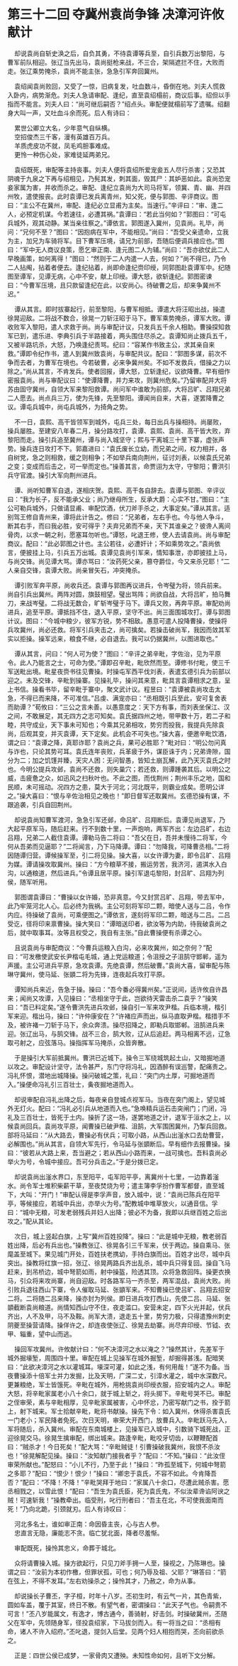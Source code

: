 # 第三十二回 夺冀州袁尚争锋 决漳河许攸献计

&nbsp;&nbsp;&nbsp;&nbsp;却说袁尚自斩史涣之后，自负其勇，不待袁谭等兵至，自引兵数万出黎阳，与曹军前队相迎。张辽当先出马，袁尚挺枪来战，不三合，架隔遮拦不住，大败而走。张辽乘势掩杀，袁尚不能主张，急急引军奔回冀州。

&nbsp;&nbsp;&nbsp;&nbsp;袁绍闻袁尚败回，又受了一惊，旧病复发，吐血数斗，昏倒在地。刘夫人慌救入卧内，病势渐危。刘夫人急请审配、逢纪，直至袁绍榻前，商议后事。绍但以手指而不能言。刘夫人曰：“尚可继后嗣否？”绍点头。审配便就榻前写了遗嘱。绍翻身大叫一声，又吐血斗余而死。后人有诗曰：

&nbsp;&nbsp;&nbsp;&nbsp;累世公卿立大名，少年意气自纵横。<br>
&nbsp;&nbsp;&nbsp;&nbsp;空招俊杰三千客，漫有英雄百万兵。<br>
&nbsp;&nbsp;&nbsp;&nbsp;羊质虎皮功不就，凤毛鸡胆事难成。<br>
&nbsp;&nbsp;&nbsp;&nbsp;更怜一种伤心处，家难徒延两弟兄。<br>

&nbsp;&nbsp;&nbsp;&nbsp;袁绍既死，审配等主持丧事。刘夫人便将袁绍所爱宠妾五人尽行杀害；又恐其阴魂于九泉之下再与绍相见，乃髡其发，刺其面，毁其尸：其妒恶如此。袁尚恐宠妾家属为害，并收而杀之。审配、逢纪立袁尚为大司马将军，领冀、青、幽、并四州牧，遣使报丧。此时袁谭已发兵离青州，知父死，便与郭图、辛评商议。图曰：“主公不在冀州，审配、逢纪必立显甫为主矣。当速行。”辛评曰：“审、逢二人，必预定机谋。今若速往，必遭其祸。”袁谭曰：“若此当何如？”郭图曰：“可屯兵城外，观其动静。某当亲往察之。”谭依言。郭图遂入冀州，见袁尚。礼毕，尚问：“兄何不至？”图曰：“因抱病在军中，不能相见。”尚曰：“吾受父亲遗命，立我为主，加兄为车骑将军。目下曹军压境，请兄为前部，吾随后便调兵接应也。”图曰：“军中无人商议良策，愿乞审正南、逢元图二人为辅。”尚曰：“吾亦欲仗此二人早晚画策，如何离得！”图曰：“然则于二人内遣一人去，何如？”尚不得已，乃令二人拈阄，拈着者便去。逢纪拈着，尚即命逢纪赍印绶，同郭图赴袁谭军中。纪随图至谭军，见谭无病，心中不安，献上印绶。谭大怒，欲斩逢纪。郭图密谏曰：“今曹军压境，且只款留逢纪在此，以安尚心。待破曹之后，却来争冀州不迟。”

&nbsp;&nbsp;&nbsp;&nbsp;谭从其言。即时拔寨起行，前至黎阳，与曹军相抵。谭遣大将汪昭出战，操遣徐晃迎敌。二将战不数合，徐晃一刀斩汪昭于马下。曹军乘势掩杀，谭军大败。谭收败军入黎阳，遣人求救于尚。尚与审配计议，只发兵五千余人相助。曹操探知救军已到，遣乐进、李典引兵于半路接着，两头围住尽杀之。袁谭知尚止拨兵五千，又被半路坑杀，大怒，乃唤逢纪责骂。纪曰：“容某作书致主公，求其亲自来救。”谭即令纪作书，遣人到冀州致袁尚，与审配共议。配曰：“郭图多谋，前次不争而去者，为曹军在境也。今若破曹，必来争冀州矣。不如不发救兵，借操之力以除之。”尚从其言，不肯发兵。使者回报，谭大怒，立斩逢纪，议欲降曹。早有细作密报袁尚。尚与审配议曰：“使谭降曹，并力来攻，则冀州危矣。”乃留审配并大将苏由固守冀州，自领大军来黎阳救谭。尚问军中谁敢为前部，大将吕旷、吕翔兄弟二人愿去。尚点兵三万，使为先锋，先至黎阳。谭闻尚自来，大喜，遂罢降曹之议。谭屯兵城中，尚屯兵城外，为掎角之势。

&nbsp;&nbsp;&nbsp;&nbsp;不一日，袁熙、高干皆领军到城外，屯兵三处，每日出兵与操相持。尚屡败，操兵屡胜。至建安八年春二月，操分路攻打，袁谭、袁熙、袁尚、高干皆大败，弃黎阳而走。操引兵追至冀州，谭与尚入城坚守；熙与干离城三十里下寨，虚张声势。操兵连日攻打不下。郭嘉进曰：“袁氏废长立幼，而兄弟之间，权力相并，各自树党，急之则相救，缓之则相争；不如举兵南向荆州，征讨刘表，以候袁氏兄弟之变；变成而后击之，可一举而定也。”操善其言，命贾诩为太守，守黎阳；曹洪引兵守官渡。操引大军向荆州进兵。

&nbsp;&nbsp;&nbsp;&nbsp;谭、尚听知曹军自退，遂相庆贺。袁熙、高干各自辞去。袁谭与郭图、辛评议曰：“我为长子，反不能承父业；尚乃继母所生，反承大爵：心实不甘。”图曰：“主公可勒兵城外，只做请显甫、审配饮酒，伏刀斧手杀之，大事定矣。”谭从其言。适别驾王修自青州来，谭将此计告之。修曰：“兄弟者，左右手也。今与他人争斗，断其右手，而曰我必胜，安可得乎？夫弃兄弟而不亲，天下其谁亲之？彼谗人离间骨肉，以求一朝之利，愿塞耳勿听也。”谭怒，叱退王修，使人去请袁尚。尚与审配商议。配曰：“此必郭图之计也。主公若往，必遭奸计；不如乘势攻之。”袁尚依言，便披挂上马，引兵五万出城。袁谭见袁尚引军来，情知事泄，亦即披挂上马，与尚交锋。尚见谭大骂。谭亦骂曰：“汝药死父亲，篡夺爵位，今又来杀兄耶！”二人亲自交锋，袁谭大败。尚亲冒矢石，冲突掩杀。

&nbsp;&nbsp;&nbsp;&nbsp;谭引败军奔平原，尚收兵还。袁谭与郭图再议进兵，令岑璧为将，领兵前来。尚自引兵出冀州。两阵对圆，旗鼓相望。璧出骂阵；尚欲自战，大将吕旷，拍马舞刀，来战岑璧。二将战无数合，旷斩岑璧于马下。谭兵又败，再奔平原。审配劝尚进兵，追至平原。谭抵挡不住，退入平原，坚守不出。尚三面围城攻打。谭与郭图计议。图曰：“今城中粮少，彼军方锐，势不相敌。愚意可遣人投降曹操，使操将兵攻冀州，尚必还救。将军引兵夹击之，尚可擒矣。若操击破尚军，我因而敛其军实以拒操。操军远来，粮食不继，必自退去。我可以仍据冀州，以图进取也。”

&nbsp;&nbsp;&nbsp;&nbsp;谭从其言，问曰：“何人可为使？”图曰：“辛评之弟辛毗，字佐治，见为平原令。此人乃能言之士，可命为使。”谭即召辛毗，毗欣然而至。谭修书付毗，使三千军送毗出境。毗星夜赍书往见曹操。时操屯军西平伐刘表，表遣玄德引兵为前部以迎之。未及交锋，辛毗到操寨。见操礼毕，操问其来意，毗具言袁谭相求之意，呈上书信。操看书毕，留辛毗于寨中，聚文武计议。程昱曰：“袁谭被袁尚攻击太急，不得已而来降，不可准信。”吕虔、满宠亦曰：“丞相既引兵至此，安可复舍表而助谭？”荀攸曰：“三公之言未善。以愚意度之：天下方有事，而刘表坐保江、汉之间，不敢展足，其无四方之志可知矣。袁氏据四州之地，带甲数十万，若二子和睦，共守成业，天下事未可知也；今乘其兄弟相攻，势穷而投我，我提兵先除袁尚，后观其变，并灭袁谭，天下定矣。此机会不可失也。”操大喜，便邀辛毗饮酒，谓之曰：“袁谭之降，真耶诈耶？袁尚之兵，果可必胜耶？”毗对曰：“明公勿问真与诈也，只论其势可耳。袁氏连年丧败，兵革疲于外，谋臣诛于内；兄弟谗隙，国分为二；加之饥馑并臻，天灾人困：无问智愚，皆知土崩瓦解，此乃天灭袁氏之时也。今明公提兵攻邺，袁尚不还救，则失巢穴；若还救，则谭踵袭其后。以明公之威，击疲惫之众，如迅风之扫秋叶也。不此之图，而伐荆州；荆州丰乐之地，国和民顺，未可摇动。况四方之患，莫大于河北；河北既平，则霸业成矣。愿明公详之。”操大喜曰：“恨与辛佐治相见之晚也！”即日督军还取冀州。玄德恐操有谋，不跟追袭，引兵自回荆州。

&nbsp;&nbsp;&nbsp;&nbsp;却说袁尚知曹军渡河，急急引军还邺，命吕旷、吕翔断后。袁谭见尚退军，乃大起平原军马，随后赶来。行不到数十里，一声炮响，两军齐出：左边吕旷，右边吕翔，兄弟二人截住袁谭。谭勒马告二将曰：“吾父在日，吾并未慢待二将军，今何从吾弟而见逼耶？”二将闻言，乃下马降谭。谭曰：“勿降我，可降曹丞相。”二将因随谭归营。谭候操军至，引二将见操。操大喜，以女许谭为妻，即令吕旷、吕翔为媒。谭请操攻取冀州。操曰：“方今粮草不接，搬运劳苦，我济河，遏淇水入白沟，以通粮道，然后进兵。”令谭且居平原。操引军退屯黎阳，封吕旷、吕翔为列侯，随军听用。

&nbsp;&nbsp;&nbsp;&nbsp;郭图谓袁谭曰：“曹操以女许婚，恐非真意。今又封赏吕旷、吕翔，带去军中，此乃牢笼河北人心。后必终为我祸。主公可刻将军印二颗，暗使人送与二吕，令作内应。待操破了袁尚，可乘便图之。”谭依言，遂刻将军印二颗，暗送与二吕。二吕受讫，径将印来禀曹操。操大笑曰：“谭暗送印者，欲汝等为内助，待我破袁尚之后，就中取事耳。汝等且权受之，我自有主张。”自此曹操便有杀谭之心。

&nbsp;&nbsp;&nbsp;&nbsp;且说袁尚与审配商议：“今曹兵运粮入白沟，必来攻冀州，如之奈何？”配曰：“可发檄使武安长尹楷屯毛城，通上党运粮道；令沮授之子沮鹄守邯郸，遥为声援。主公可进兵平原，急攻袁谭。先绝袁谭，然后破曹。”袁尚大喜，留审配与陈琳守冀州，使马延、张顗二将为先锋，连夜起兵攻打平原。

&nbsp;&nbsp;&nbsp;&nbsp;谭知尚兵来近，告急于操。操曰：“吾今番必得冀州矣。”正说间，适许攸自许昌来；闻尚又攻谭，入见操曰：“丞相坐守于此，岂欲待天雷击杀二袁乎？”操笑曰：“吾已料定矣。”遂令曹洪先进兵攻邺，操自引一军来攻尹楷。兵临本境，楷引军来迎。楷出马，操曰：“许仲康安在？”许褚应声而出，纵马直取尹楷。楷措手不及，被许褚一刀斩于马下，余众奔溃。操尽招降之，即勒兵取邯郸。沮鹄进兵来迎。张辽出马，与鹄交锋。战不三合，鹄大败，辽从后追赶。两马相离不远，辽急取弓射之，应弦落马。操指挥军马掩杀，众皆奔散。

&nbsp;&nbsp;&nbsp;&nbsp;于是操引大军前抵冀州。曹洪已近城下。操令三军绕城筑起土山，又暗掘地道以攻之。审配设计坚守，法令甚严，东门守将冯礼，因酒醉有误巡警，配痛责之。冯礼怀恨，潜地出城降操。操问破城之策，礼曰：“突门内土厚，可掘地道而入。”操便命冯礼引三百壮士，夤夜掘地道而入。

&nbsp;&nbsp;&nbsp;&nbsp;却说审配自冯礼出降之后，每夜亲自登城点视军马。当夜在突门阁上，望见城外无灯火。配曰：“冯礼必引兵从地道而入也。”急唤精兵运石击突闸门；门闭，冯礼及三百壮士，皆死于土内。操折了这一场，遂罢地道之计，退军于洹水之上，以候袁尚回兵。袁尚攻平原，闻曹操已破尹楷、沮鹄，大军围困冀州，乃掣兵回救。部将马延曰：“从大路去，曹操必有伏兵；可取小路，从西山出滏水口去劫曹营，必解围也。”尚从其言，自领大军先行，令马延与张顗断后。早有细作去报曹操。操曰：“彼若从大路上来，吾当避之；若从西山小路而来，一战可擒也。吾料袁尚必举火为号，令城中接应。吾可分兵击之。”于是分拨已定。

&nbsp;&nbsp;&nbsp;&nbsp;却说袁尚出滏水界口，东至阳平，屯军阳平亭，离冀州十七里，一边靠着滏水。尚令军士堆积柴薪干草，至夜焚烧为号；遣主簿李孚扮作曹军都督，直至城下，大叫：“开门！”审配认得是李孚声音，放入城中，说：“袁尚已陈兵在阳平亭，等候接应，若城中兵出，亦举火为号。”配教城中堆草放火，以通音信。孚曰：“城中无粮，可发老弱残兵并妇人出降；彼必不为备，我即以兵继百姓之后出攻之。”配从其论。

&nbsp;&nbsp;&nbsp;&nbsp;次日，城上竖起白旗，上写“冀州百姓投降”。操曰：“此是城中无粮，教老弱百姓出降，后必有兵出也。”操教张辽、徐晃各引三千军来，伏于两边。操自乘马、张麾盖至城下。果见城门开处，百姓扶老携幼，手持白旗而出。百姓才出尽，城中兵突出。操教将红旗一招，张辽、徐晃两路兵齐出乱杀，城中兵只得复回。操自飞马赶来，到吊桥边，城中弩箭如雨，射中操盔，险透其顶。众将急救回阵。操更衣换马，引众将来攻尚寨，尚自迎敌。时各路军马一齐杀至，两军混战，袁尚大败。尚引败兵退往西山下寨，令人催取马延、张顗军来。不知曹操已使吕旷、吕翔去招安二将。二将随二吕来降，操亦封为列侯。即日进兵攻打西山，先使二吕、马延、张顗截断袁尚粮道。尚情知西山守不住，夜走滥口。安营未定，四下火光并起，伏兵齐出，人不及甲，马不及鞍。尚军大溃，退走五十里，势穷力极，只得遣豫州刺史阴夔至操营请降。操佯许之，却连夜使张辽、徐晃去劫寨。尚尽弃印绶、节钺、衣甲、辎重，望中山而逃。

&nbsp;&nbsp;&nbsp;&nbsp;操回军攻冀州。许攸献计曰：“何不决漳河之水以淹之？”操然其计，先差军于城外掘壕堑，周围四十里。审配在城上见操军在城外掘堑，却掘得甚浅。配暗笑曰：“此欲决漳河之水以灌城耳。壕深可灌，如此之浅，有何用哉！”遂不为备。当夜曹操添十倍军士并力发掘，比及天明，广深二丈，引漳水灌之，城中水深数尺。更兼粮绝，军士皆饿死。辛毗在城外，用枪挑袁尚印绶衣服，招安城内之人。审配大怒，将辛毗家属老小八十余口，就于城上斩之，将头掷下。辛毗号哭不已。审配之侄审荣，素与辛毗相厚，见辛毗家属被害，心中怀忿，乃密写献门之书，拴于箭上，射下城来。军士拾献辛毗，毗将书献操。操先下令：如入冀州，休得杀害袁氏一门老小；军民降者免死。次日天明，审荣大开西门，放曹兵入。辛毗跃马先入，军将随后，杀入冀州。审配在东南城楼上，见操军已入城中，引数骑下城死战，正迎徐晃交马。徐晃生擒审配，绑出城来。路逢辛毗，毗咬牙切齿，以鞭鞭配首曰：“贼杀才！今日死矣！”配大骂：“辛毗贼徒！引曹操破我冀州，我恨不杀汝也！”徐晃解配见操。操曰：“汝知献门接我者乎？”配曰：“不知。”操曰：“此汝侄审荣所献也。”配怒曰：“小儿不行，乃至于此！”操曰：“昨孤至城下，何城中弩箭之多耶？”配曰：“恨少！恨少！”操曰：“卿忠于袁氏，不容不如此。今肯降吾否？”配曰：“不降！不降！”辛毗哭拜于地曰：“家属八十余口，尽遭此贼杀害。愿丞相戮之，以雪此恨！”配曰：“吾生为袁氏臣，死为袁氏鬼，不似汝辈谗谄阿谀之贼！可速斩我！”操教牵出。临受刑，叱行刑者曰：“吾主在北，不可使我面南而死！”乃向北跪，引颈就刃。后人有诗叹曰：

&nbsp;&nbsp;&nbsp;&nbsp;河北多名士，谁如审正南：命因昏主丧，心与古人参。<br>
&nbsp;&nbsp;&nbsp;&nbsp;忠直言无隐，廉能志不贪。临亡犹北面，降者尽羞惭。<br>

&nbsp;&nbsp;&nbsp;&nbsp;审配既死，操怜其忠义，命葬于城北。

&nbsp;&nbsp;&nbsp;&nbsp;众将请曹操入城。操方欲起行，只见刀斧手拥一人至，操视之，乃陈琳也。操谓之曰：“汝前为本初作檄，但罪状孤，可也；何乃辱及祖、父耶？”琳答曰：“箭在弦上，不得不发耳。”左右劝操杀之；操怜其才，乃赦之，命为从事。

&nbsp;&nbsp;&nbsp;&nbsp;却说操长子曹丕，字子桓，时年十八岁。丕初生时，有云气一片，其色青紫，圆如车盖，覆于其室，终日不散。有望气者，密谓操曰：“此天子气也。令嗣贵不可言！”丕八岁能属文，有逸才，博古通今，善骑射，好击剑。时操破冀州，丕随父在军中，先领随身军，径投袁绍家，下马拔剑而入。有一将当之曰：“丞相有命，诸人不许入绍府。”丕叱退，提剑入后堂。见两个妇人相抱而哭，丕向前欲杀之。

&nbsp;&nbsp;&nbsp;&nbsp;正是：四世公侯已成梦，一家骨肉又遭殃。未知性命如何，且听下文分解。
